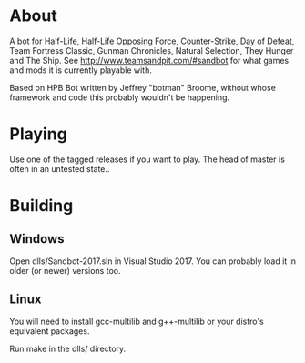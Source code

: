 About
=====
A bot for Half-Life, Half-Life Opposing Force, Counter-Strike, Day of Defeat, Team Fortress Classic, Gunman Chronicles, Natural Selection, They Hunger and The Ship. See http://www.teamsandpit.com/#sandbot for what games and mods it is currently playable with.

Based on HPB Bot written by Jeffrey "botman" Broome, without whose framework and code this probably wouldn't be happening.

Playing
=======
Use one of the tagged releases if you want to play. The head of master is often in an untested state..

Building
========
Windows
-------
Open dlls/Sandbot-2017.sln in Visual Studio 2017. You can probably load it in older (or newer) versions too.

Linux
-----
You will need to install gcc-multilib and g++-multilib or your distro's equivalent packages.

Run make in the dlls/ directory.
